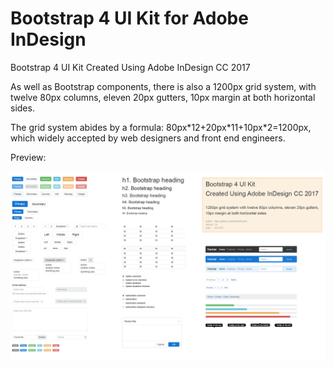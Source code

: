 # Bootstrap 4 UI Kit for Adobe InDesign

Bootstrap 4 UI Kit Created Using Adobe InDesign CC 2017

As well as Bootstrap components, there is also a 1200px grid system, with twelve 80px columns, eleven 20px gutters, 10px margin at both horizontal sides.

The grid system abides by a formula: 80px\*12+20px\*11+10px\*2=1200px, which widely accepted by web designers and front end engineers.

Preview:

![Bootstrap4 UI Kit](./Bootstrap4%20UI%20Kit.png "Bootstrap4 UI Kit")
